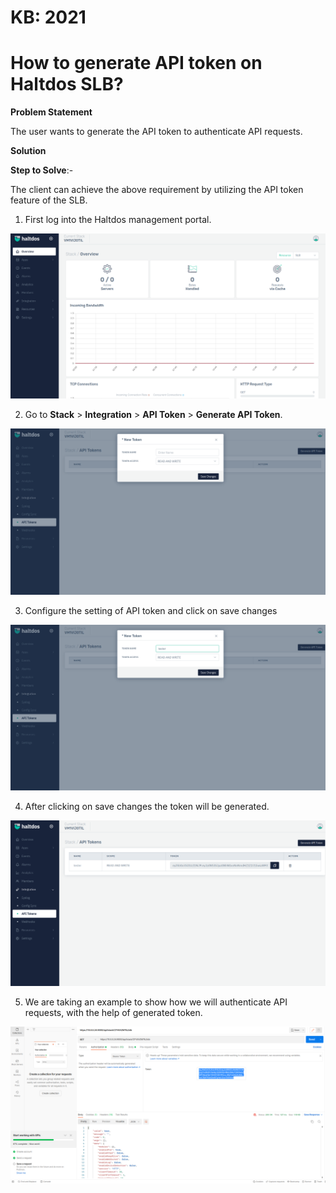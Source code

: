 # KB: 2021

# How to generate API token on Haltdos SLB?

**Problem Statement**

The user wants to generate the API token to authenticate API requests.

**Solution**

**Step to Solve**:-

The client can achieve the above requirement by utilizing the API token feature of the SLB.

1. First log into the Haltdos management portal.

![](/img/adc/kb/v2/overview_kb_2021_1.png)

2. Go to **Stack** > **Integration** > **API Token** > **Generate API Token**.

![](/img/adc/kb/v2/token_kb_2021_2.png)

3. Configure the setting of API token and click on save changes

![](/img/adc/kb/v2/token_kb_2021_3.png)

4. After clicking on save changes the token will be generated.

![](/img/adc/kb/v2/token_kb_2021_4.png)

5. We are taking an example to show how we will authenticate API requests, with the help of generated token.

![](/img/adc/kb/adc21.5.png)